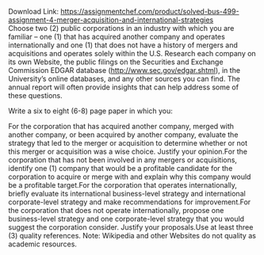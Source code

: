 Download Link: https://assignmentchef.com/product/solved-bus-499-assignment-4-merger-acquisition-and-international-strategies
<br>
Choose two (2) public corporations in an industry with which you are familiar – one (1) that has acquired another company and operates internationally and one (1) that does not have a history of mergers and acquisitions and operates solely within the U.S. Research each company on its own Website, the public filings on the Securities and Exchange Commission EDGAR database (http://www.sec.gov/edgar.shtml), in the University’s online databases, and any other sources you can find. The annual report will often provide insights that can help address some of these questions.

Write a six to eight (6-8) page paper in which you:

For the corporation that has acquired another company, merged with another company, or been acquired by another company, evaluate the strategy that led to the merger or acquisition to determine whether or not this merger or acquisition was a wise choice. Justify your opinion.For the corporation that has not been involved in any mergers or acquisitions, identify one (1) company that would be a profitable candidate for the corporation to acquire or merge with and explain why this company would be a profitable target.For the corporation that operates internationally, briefly evaluate its international business-level strategy and international corporate-level strategy and make recommendations for improvement.For the corporation that does not operate internationally, propose one business-level strategy and one corporate-level strategy that you would suggest the corporation consider. Justify your proposals.Use at least three (3) quality references. Note: Wikipedia and other Websites do not quality as academic resources.